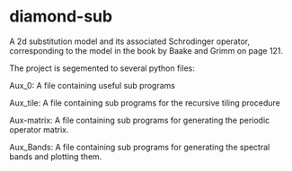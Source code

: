 # diamond-sub
A 2d substitution model and its associated Schrodinger operator, corresponding to the model in the book by Baake and Grimm on page 121.

The project is segemented to several python files:

Aux_0: A file containing useful sub programs

Aux_tile: A file containing sub programs for the recursive tiling procedure

Aux-matrix: A file containing sub programs for generating the periodic operator matrix.

Aux_Bands: A file containing sub programs for generating the spectral bands and plotting them.
